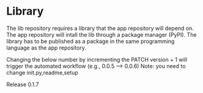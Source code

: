 # Library

The lib repository requires a library that the app repository will depend on. The app repository will intall the lib through a package manager (PyPI). The library has to be published as a package in the same programming language as the app repository.

Changing the below number by incrementing the PATCH version + 1 will trigger the automated workflow (e.g., 0.0.5 --> 0.0.6)
Note: you need to change init.py,readme,setup 

Release 0.1.7